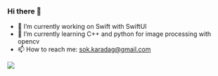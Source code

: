### Hi there 👋

- 🔭 I’m currently working on Swift with SwiftUI
- 🌱 I’m currently learning C++ and python for image processing with opencv
- 📫 How to reach me: sok.karadag@gmail.com
<!--
**soKaradag/soKaradag** is a ✨ _special_ ✨ repository because its `README.md` (this file) appears on your GitHub profile.

Here are some ideas to get you started:

- 🌱 I’m currently learning ...
- 👯 I’m looking to collaborate on ...
- 🤔 I’m looking for help with ...
- 💬 Ask me about ...
- 😄 Pronouns: ...
- ⚡ Fun fact: ...
-->
<img src="https://github-readme-stats.vercel.app/api?username=soKaradag&&show_icons=true&title_color=ffffff&icon_color=bb2acf&text_color=daf7dc&bg_color=151515">
